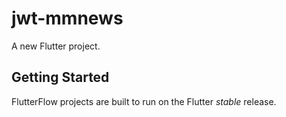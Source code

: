 # jwt-mmnews

A new Flutter project.

## Getting Started

FlutterFlow projects are built to run on the Flutter _stable_ release.
